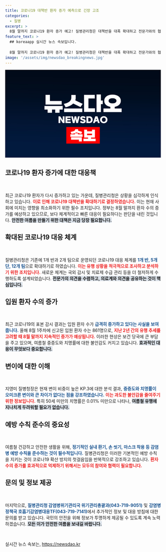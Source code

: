 ```yaml
---
title: 코로나19 대책반 환자 증가 예측으로 긴장 고조
categories:
  - 질병
excerpt: >
  8월 말까지 코로나19 환자 증가 예고! 질병관리청은 대책반을 대폭 확대하고 전문가와의 협의체를 구성해 신속 대응에 나선다. 여름철 방역 수칙 준수로 안전한 여름을 보내는 것이 중요하다.
feature_text: >
  ## koreaapp 실시간 뉴스 속보입니다.

  8월 말까지 코로나19 환자 증가 예고! 질병관리청은 대책반을 대폭 확대하고 전문가와의 협의체를 구성해 신속 대응에 나선다. 여름철 방역 수칙 준수로 안전한 여름을 보내는 것이 중요하다.
image: '/assets/img/newsdao_breakingnews.jpg'
---
```


<p><img src="/assets/img/newsdao_breakingnews.jpg" alt="koreaapp 속보" /></p>

<h2 data-ke-size="size26">코로나19 환자 증가에 대한 대응책</h2>

<p data-ke-size="size16">&nbsp;</p>

<p>최근 코로나19 환자가 다시 증가하고 있는 가운데, 질병관리청은 상황을 심각하게 인식하고 있습니다. <b><span style="color: #ee2323;">이로 인해 코로나19 대책반을 확대하기로 결정하였습니다.</span></b> 이는 현재 사회에 미치는 영향을 최소화하기 위한 필수 조치입니다. 정부는 8월 말까지 환자 수의 증가를 예상하고 있으므로, 보다 체계적이고 빠른 대응이 필요하다는 판단을 내린 것입니다. <b><span style="background-color: #21538527;">안전한 여름을 만들기 위한 대책은 지금 당장 필요합니다.</span></b> </p>

<h2 data-ke-size="size26">확대된 코로나19 대응 체계</h2>

<p data-ke-size="size16">&nbsp;</p>

<p>질병관리청은 기존에 1개 반과 2개 팀으로 운영되던 코로나19 대응 체계를 <b><span style="color: #1a5490;">1개 반, 5개 단, 12개 팀</span></b>으로 확대하기로 하였습니다. <b><span style="color: #ee2323;">이는 유행 상황을 적극적으로 조사하고 분석하기 위한 조치입니다.</span></b> 새로운 체계는 국외 감시 및 치료제 수급 관리 등을 더 철저하게 수행하도록 설계되었습니다. <b><span style="background-color: #21538527;">전문가의 의견을 수렴하고, 의료계와 의견을 공유하는 것이 핵심입니다.</span></b> </p>

<h2 data-ke-size="size26">입원 환자 수의 증가</h2>

<p data-ke-size="size16">&nbsp;</p>

<p>최근 코로나19의 표본 감시 결과는 입원 환자 수가 <b><span style="color: #1a5490;">급격히 증가하고 있다는 사실을 보여줍니다.</span></b> 올해 8월 1주차에 신고된 입원 환자 수는 861명으로, <b><span style="color: #ee2323;">지난 2년 간의 유행 추세를 고려할 때 8월 말까지 지속적인 증가가 예상됩니다.</span></b>  이러한 현상은 보건 당국에 큰 부담을 주고 있으며, 여름철 중증도와 치명률에 대한 불안감도 커지고 있습니다. <b><span style="background-color: #21538527;">효과적인 대응이 무엇보다 중요합니다.</span></b> </p>

<h2 data-ke-size="size26">변이에 대한 이해</h2>

<p data-ke-size="size16">&nbsp;</p>

<p>지영미 질병청장은 현재 변이 비중이 높은 KP.3에 대한 분석 결과, <b><span style="color: #1a5490;">중증도와 치명률이 오미크론 변이와 큰 차이가 없다는 점을 강조하였습니다.</span></b> <b><span style="color: #ee2323;">이는 과도한 불안감을 줄여주기 위한 정보입니다.</span></b> 특히 50세 미만의 치명률은 0.01% 미만으로 나타나, <b><span style="background-color: #21538527;">여름철 유행에 지나치게 두려워할 필요가 없습니다.</span></b> </p>

<h2 data-ke-size="size26">예방 수칙 준수의 중요성</h2>

<p data-ke-size="size16">&nbsp;</p>

<p>여름철 건강하고 안전한 생활을 위해, <b><span style="color: #1a5490;">정기적인 실내 환기, 손 씻기, 마스크 착용 등 감염병 예방 수칙을 준수하는 것이 필수적입니다.</span></b> 질병관리청은 이러한 기본적인 예방 수칙을 지키는 것이 코로나19 확산 방지의 첫걸음임을 반복적으로 강조하고 있습니다. <b><span style="color: #ee2323;">환자 수의 증가를 효과적으로 억제하기 위해서는 모두의 참여와 협력이 필요합니다.</span></b> </p>

<h2 data-ke-size="size26">문의 및 정보 제공</h2>

<p data-ke-size="size16">&nbsp;</p>

<p>마지막으로, <b><span style="color: #1a5490;">질병관리청 감염병위기관리국 위기관리총괄과(043-719-9051)</span></b> 및 <b><span style="color: #1a5490;">감염병정책국 호흡기감염병대응TF(043-719-7141)</span></b>에서 추가적인 정보 및 대응 방침에 대한 문의를 받고 있습니다. 국민의 안전을 위해 정보가 투명하게 제공될 수 있도록 계속 노력하겠습니다. <b><span style="background-color: #21538527;">모든 이가 안전한 여름을 보내길 바랍니다.</span></b></p>

<p data-ke-size="size16">&nbsp;</p>
실시간 뉴스 속보는, <a href="https://newsdao.kr" rel="dofollow">https://newsdao.kr</a>


